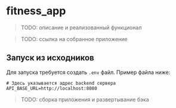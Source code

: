 # fitness_app
> TODO: описание и реализованный функционал

> TODO: ссылка на собранное приложение

## Запуск из исходников
Для запуска требуется создать `.env` файл. Пример файла ниже:
```
# Здесь указывается адрес backend сервера
API_BASE_URL=http://localhost:8080
```
> TODO: сборка приложения и развертывание бэка
